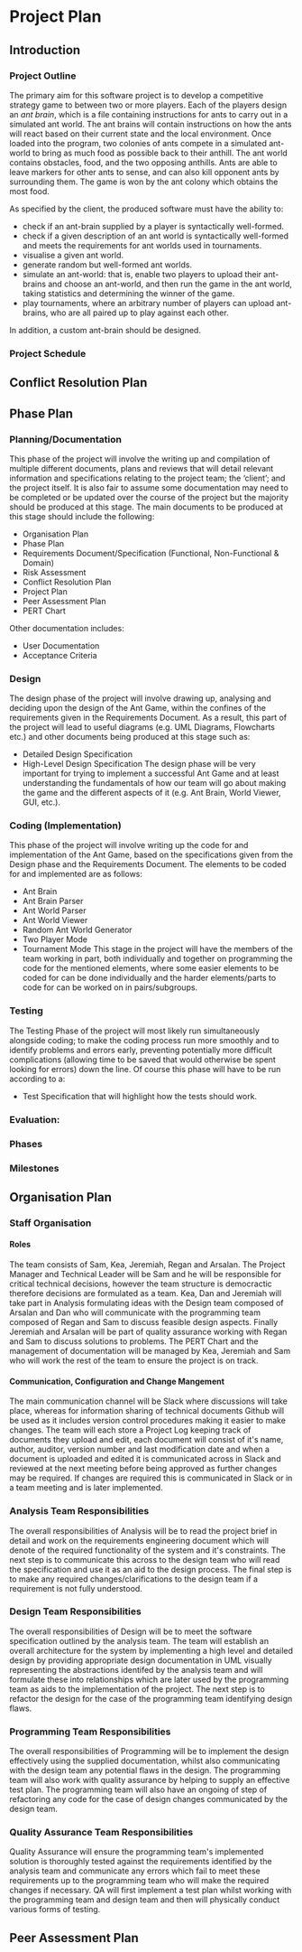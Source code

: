 # Project Plan

## Introduction

### Project Outline

The primary aim for this software project is to develop a competitive strategy game to between two or more players.
Each of the players design an *ant brain*, which is a file containing instructions for ants to carry out in a simulated ant world. The ant brains will contain instructions on how the ants will react based on their current state and the local environment. Once loaded into
the program, two colonies of ants compete in a simulated ant-world to bring as much food as possible back to their anthill. The ant world contains obstacles, food, and the two opposing anthills. Ants are able to leave markers for other ants to sense, and can also kill opponent ants by surrounding them. The game is won by the ant colony which obtains the most food.


As specified by the client, the produced software must have the ability to:
- check if an ant-brain supplied by a player is syntactically well-formed.
- check if a given description of an ant world is syntactically well-formed and meets the requirements for ant worlds used in tournaments.
- visualise a given ant world.
- generate random but well-formed ant worlds.
- simulate an ant-world: that is, enable two players to upload their ant-brains and choose an ant-world, and then run the game in the ant world, taking statistics and determining the winner of the game.
- play tournaments, where an arbitrary number of players can upload ant-brains, who are all paired up to play against each other.

In addition, a custom ant-brain should be designed.

### Project Schedule

## Conflict Resolution Plan

## Phase Plan

### Planning/Documentation

This phase of the project will involve the writing up and compilation of multiple different documents, plans and reviews that will detail relevant information and specifications relating to the project team; the ‘client’; and the project itself. It is also fair to assume some documentation may need to be completed or be updated over the course of the project but the majority should be produced at this stage. The main documents to be produced at this stage should include the following:
-	Organisation Plan
-	Phase Plan
-	Requirements Document/Specification (Functional, Non-Functional & Domain)
-	Risk Assessment
-	Conflict Resolution Plan
-	Project Plan
-	Peer Assessment Plan
-	PERT Chart

Other documentation includes:
-	User Documentation
-	Acceptance Criteria

### Design

The design phase of the project will involve drawing up, analysing and deciding upon the design of the Ant Game, within the confines of the requirements given in the Requirements Document. As a result, this part of the project will lead to useful diagrams (e.g. UML Diagrams, Flowcharts etc.) and other documents being produced at this stage such as: 
-	Detailed Design Specification
-	High-Level Design Specification
The design phase will be very important for trying to implement a successful Ant Game and at least understanding the fundamentals of how our team will go about making the game and the different aspects of it (e.g. Ant Brain, World Viewer, GUI, etc.).

### Coding (Implementation)

This phase of the project will involve writing up the code for and implementation of the Ant Game, based on the specifications given from the Design phase and the Requirements Document. The elements to be coded for and implemented are as follows:
-	Ant Brain
-	Ant Brain Parser
-	Ant World Parser
-	Ant World Viewer
-	Random Ant World Generator
-	Two Player Mode
-	Tournament Mode
This stage in the project will have the members of the team working in part, both individually and together on programming the code for the mentioned elements, where some easier elements to be coded for can be done individually and the harder elements/parts to code for can be worked on in pairs/subgroups.

### Testing
The Testing Phase of the project will most likely run simultaneously alongside coding; to make the coding process run more smoothly and to identify problems and errors early, preventing potentially more difficult complications (allowing time to be saved that would otherwise be spent looking for errors) down the line. Of course this phase will have to be run according to a:
-	Test Specification 
that will highlight how the tests should work.

###	Evaluation:

### Phases

### Milestones

## Organisation Plan

### Staff Organisation

#### Roles

The team consists of Sam, Kea, Jeremiah, Regan and Arsalan. The Project Manager and Technical Leader will be Sam and he will be responsible for critical technical decisions, however the team structure is democractic therefore decisions are formulated as a team. Kea, Dan and Jeremiah will take part in Analysis formulating ideas with the Design team composed of Arsalan and Dan who will communicate with the programming team composed of Regan and Sam to discuss feasible design aspects. Finally Jeremiah and Arsalan will be part of quality assurance working with Regan and Sam to discuss solutions to problems. The PERT Chart and the management of documentation will be managed by Kea, Jeremiah and Sam who will work the rest of the team to ensure the project is on track.

#### Communication, Configuration and Change Mangement

The main communication channel will be Slack where discussions will take place, whereas for information sharing of technical documents Github will be used as it includes version control procedures making it easier to make changes. The team will each store a Project Log keeping track of documents they upload and edit, each document will consist of it's name, author, auditor, version number and last modification date and when a document is uploaded and edited it is communicated across in Slack and reviewed at the next meeting before being approved as further changes may be required. If changes are required this is communicated in Slack or in a team meeting and is later implemented.  

### Analysis Team Responsibilities

The overall responsibilities of Analysis will be to read the project brief in detail and work on the requirements engineering document which will denote of the required functionality of the system and it's constraints. The next step is to communicate this across to the design team who will read the specification and use it as an aid to the design process. The final step is to make any required changes/clarifications to the design team if a requirement is not fully understood.

### Design Team Responsibilities

The overall responsibilities of Design will be to meet the software specification outlined by the analysis team. The team will establish an overall architecture for the system by implementing a high level and detailed design by providing appropriate design documentation in UML visually representing the abstractions identifed by the analysis team and will formulate these into relationships which are later used by the programming team as aids to the implementation of the project. The next step is to refactor the design for the case of the programming team identifying design flaws.

### Programming Team Responsibilities

The overall responsibilities of Programming will be to implement the design effectively using the supplied documentation, whilst also communicating with the design team any potential flaws in the design. The programming team will also work with quality assurance by helping to supply an effective test plan. The programming team will also have an ongoing of step of refactoring any code for the case of design changes communicated by the design team.

### Quality Assurance Team Responsibilities

Quality Assurance will ensure the programming team's implemented solution is thoroughly tested against the requirements identified by the analysis team and communicate any errors which fail to meet these requirements up to the programming team who will make the required changes if necessary. QA will first implement a test plan whilst working with the programming team and design team and then will physically conduct various forms of testing.

## Peer Assessment Plan

